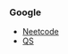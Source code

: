 ### Google
* [Neetcode](https://www.youtube.com/watch?v=IlEsdxuD4lY)
* [QS](https://leetcode.com/problems/unique-paths)
